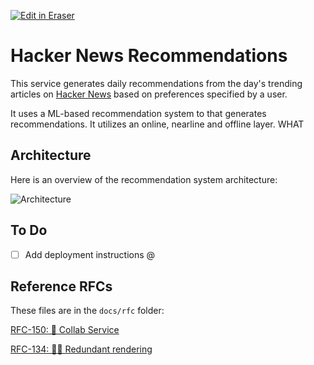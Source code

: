 [![Edit in Eraser](https://firebasestorage.googleapis.com/v0/b/second-petal-295822.appspot.com/o/images%2Fgithub%2FOpen%20in%20Eraser.svg?alt=media&token=968381c8-a7e7-472a-8ed6-4a6626da5501)](https://app.eraser.io/workspace/1s1ejO9V9pJ5S8wEbFQq)
# Hacker News Recommendations
This service generates daily recommendations from the day's trending articles on [﻿Hacker News](https://news.ycombinator.com/) based on preferences specified by a user.

It uses a ML-based recommendation system to that generates recommendations. It utilizes an online, nearline and offline layer. WHAT

## Architecture
Here is an overview of the recommendation system architecture:

![Architecture](https://firebasestorage.googleapis.com/v0/b/second-petal-295822.appspot.com/o/images%2Fworkspaces%2F1s1ejO9V9pJ5S8wEbFQq%2FreS6fUv66LcKWYn8yV2OvCPvwSm2%2F---figure---lmKhrhDijWXcXeavsiMpb---figure---iRsDjD3F9GM815UdBCoKXA.svg?alt=media&token=d4dee564-b9b5-4297-aa18-452aeb34e39a "Architecture")

## To Do
- [ ] Add deployment instructions  @ 
## Reference RFCs
These files are in the `docs/rfc` folder:

[﻿RFC-150: 🤝 Collab Service](https://app.eraser.io/workspace/qR5zDsnNSoTLGuW2KgEy) 

[﻿RFC-134: 🚴‍♀️ Redundant rendering](https://app.eraser.io/workspace/EHPzWziuWnzDP1Kk8tXv) 

 




















<!--- Eraser file: https://app.eraser.io/workspace/1s1ejO9V9pJ5S8wEbFQq --->